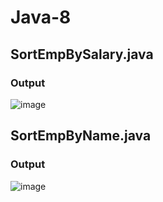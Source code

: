 # Java-8

## SortEmpBySalary.java
### Output
![image](https://user-images.githubusercontent.com/46570973/194091397-d5a7d64e-1c5e-4d00-895f-0ad62e9759a4.png)

## SortEmpByName.java
### Output
![image](https://user-images.githubusercontent.com/46570973/194093157-d470b89b-e294-4804-b7f9-58c57b467c38.png)
